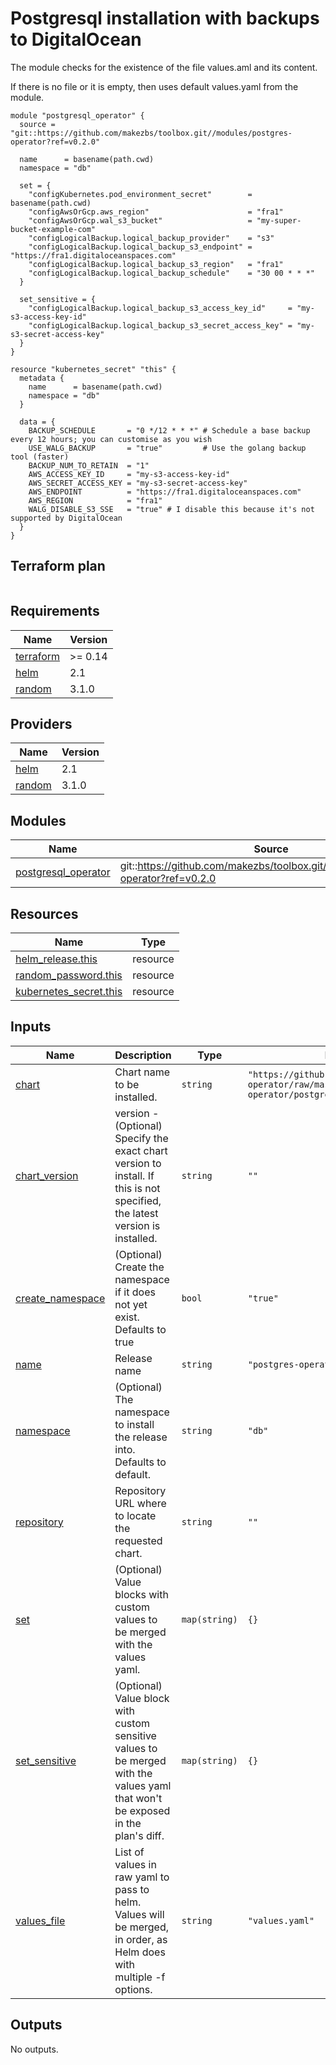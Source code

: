 # Postgresql installation with backups to DigitalOcean 

The module checks for the existence of the file values.aml and its content.

If there is no file or it is empty, then uses default values.yaml from the module.

```
module "postgresql_operator" {
  source = "git::https://github.com/makezbs/toolbox.git//modules/postgres-operator?ref=v0.2.0"

  name      = basename(path.cwd)
  namespace = "db"

  set = {
    "configKubernetes.pod_environment_secret"        = basename(path.cwd)
    "configAwsOrGcp.aws_region"                      = "fra1"
    "configAwsOrGcp.wal_s3_bucket"                   = "my-super-bucket-example-com"
    "configLogicalBackup.logical_backup_provider"    = "s3"
    "configLogicalBackup.logical_backup_s3_endpoint" = "https://fra1.digitaloceanspaces.com"
    "configLogicalBackup.logical_backup_s3_region"   = "fra1"
    "configLogicalBackup.logical_backup_schedule"    = "30 00 * * *"
  }

  set_sensitive = {
    "configLogicalBackup.logical_backup_s3_access_key_id"     = "my-s3-access-key-id"
    "configLogicalBackup.logical_backup_s3_secret_access_key" = "my-s3-secret-access-key"
  }
}

resource "kubernetes_secret" "this" {
  metadata {
    name      = basename(path.cwd)
    namespace = "db"
  }

  data = {
    BACKUP_SCHEDULE       = "0 */12 * * *" # Schedule a base backup every 12 hours; you can customise as you wish
    USE_WALG_BACKUP       = "true"         # Use the golang backup tool (faster)
    BACKUP_NUM_TO_RETAIN  = "1"
    AWS_ACCESS_KEY_ID     = "my-s3-access-key-id"
    AWS_SECRET_ACCESS_KEY = "my-s3-secret-access-key"
    AWS_ENDPOINT          = "https://fra1.digitaloceanspaces.com"
    AWS_REGION            = "fra1"
    WALG_DISABLE_S3_SSE   = "true" # I disable this because it's not supported by DigitalOcean
  }
}
```

## Terraform plan
```

```

## Requirements

| Name | Version |
|------|---------|
| <a name="requirement_terraform"></a> [terraform](#requirement\_terraform) | >= 0.14 |
| <a name="requirement_helm"></a> [helm](#requirement\_helm) | 2.1 |
| <a name="requirement_random"></a> [random](#requirement\_random) | 3.1.0 |

## Providers

| Name | Version |
|------|---------|
| <a name="provider_helm"></a> [helm](#provider\_helm) | 2.1 |
| <a name="provider_random"></a> [random](#provider\_random) | 3.1.0 |

## Modules

| Name | Source | Version |
|------|--------|---------|
| <a name="module_postgresql_operator"></a> [postgresql\_operator](#module\_postgresql\_operator) | git::https://github.com/makezbs/toolbox.git//modules/postgres-operator?ref=v0.2.0 |  |

## Resources

| Name | Type |
|------|------|
| [helm_release.this](https://registry.terraform.io/providers/hashicorp/helm/2.1/docs/resources/release) | resource |
| [random_password.this](https://registry.terraform.io/providers/hashicorp/random/3.1.0/docs/resources/password) | resource |
| [kubernetes_secret.this](https://registry.terraform.io/providers/hashicorp/kubernetes/latest/docs/resources/secret) | resource |

## Inputs

| Name | Description | Type | Default | Required |
|------|-------------|------|---------|:--------:|
| <a name="input_chart"></a> [chart](#input\_chart) | Chart name to be installed. | `string` | `"https://github.com/zalando/postgres-operator/raw/master/charts/postgres-operator/postgres-operator-1.6.2.tgz"` | no |
| <a name="input_chart_version"></a> [chart\_version](#input\_chart\_version) | version - (Optional) Specify the exact chart version to install. If this is not specified, the latest version is installed. | `string` | `""` | no |
| <a name="input_create_namespace"></a> [create\_namespace](#input\_create\_namespace) | (Optional) Create the namespace if it does not yet exist. Defaults to true | `bool` | `"true"` | no |
| <a name="input_name"></a> [name](#input\_name) | Release name | `string` | `"postgres-operator"` | no |
| <a name="input_namespace"></a> [namespace](#input\_namespace) | (Optional) The namespace to install the release into. Defaults to default. | `string` | `"db"` | no |
| <a name="input_repository"></a> [repository](#input\_repository) | Repository URL where to locate the requested chart. | `string` | `""` | no |
| <a name="input_set"></a> [set](#input\_set) | (Optional) Value blocks with custom values to be merged with the values yaml. | `map(string)` | `{}` | no |
| <a name="input_set_sensitive"></a> [set\_sensitive](#input\_set\_sensitive) | (Optional) Value block with custom sensitive values to be merged with the values yaml that won't be exposed in the plan's diff. | `map(string)` | `{}` | no |
| <a name="input_values_file"></a> [values\_file](#input\_values\_file) | List of values in raw yaml to pass to helm. Values will be merged, in order, as Helm does with multiple -f options. | `string` | `"values.yaml"` | no |


## Outputs

No outputs.
